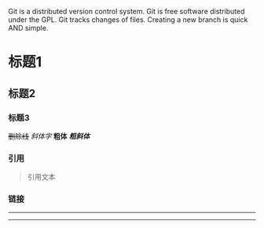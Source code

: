 Git is a distributed version control system.
Git is free software distributed under the GPL.
Git tracks changes of files.
Creating a new branch is quick AND simple.
# 标题1

## 标题2

### 标题3

~~删除线~~
*斜体字*
**粗体**
***粗斜体***

### 引用

> 引用文本

### 链接
---

---

